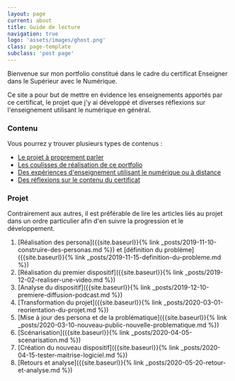 ```yaml
---
layout: page
current: about
title: Guide de lecture
navigation: true
logo: 'assets/images/ghost.png'
class: page-template
subclass: 'post page'
---
```


Bienvenue sur mon portfolio constitué dans le cadre du certificat Enseigner dans le Supérieur avec le Numérique.

Ce site a pour but de mettre en évidence les enseignements apportés par ce certificat, le projet que j'y ai développé et diverses réflexions sur l'enseignement utilisant le numérique en général.

### Contenu
Vous pourrez y trouver plusieurs types de contenus :

- [Le projet à proprement parler]({{site.baseurl}}tag/projet)
- [Les coulisses de réalisation de ce portfolio]({{site.baseurl}}tag/coulisses)
- [Des expériences d'enseignement utilisant le numérique ou à distance]({{site.baseurl}}tag/experience)
- [Des réflexions sur le contenu du certificat]({{site.baseurl}}tag/réflexion)

### Projet
Contrairement aux autres, il est préférable de lire les articles liés au projet dans un ordre particulier afin d'en suivre la progression et le développement.

1. [Réalisation des persona]({{site.baseurl}}{% link _posts/2019-11-10-construire-des-personas.md %}) et [définition du problème]({{site.baseurl}}{% link _posts/2019-11-15-definition-du-probleme.md %})
2. [Réalisation du premier dispositif]({{site.baseurl}}{% link _posts/2019-12-02-realiser-une-video.md %})
3. [Analyse du dispositif]({{site.baseurl}}{% link _posts/2019-12-10-premiere-diffusion-podcast.md %})
4. [Transformation du projet]({{site.baseurl}}{% link _posts/2020-03-01-reorientation-du-projet.md %})
5. [Mise à jour des persona et de la problématique]({{site.baseurl}}{% link _posts/2020-03-10-nouveau-public-nouvelle-problematique.md %})
6. [Scénarisation]({{site.baseurl}}{% link _posts/2020-04-05-scenarisation.md %})
7. [Création du nouveau dispositif]({{site.baseurl}}{% link _posts/2020-04-15-tester-maitrise-logiciel.md %})
8. [Retours et analyse]({{site.baseurl}}{% link _posts/2020-05-20-retour-et-analyse.md %})

